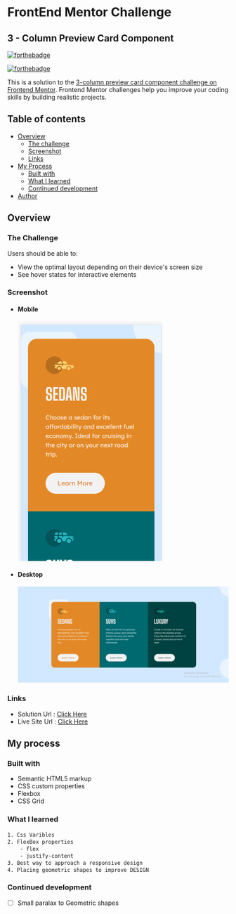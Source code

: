 # FrontEnd Mentor Challenge

## 3 - Column Preview Card Component

[![forthebadge](https://forthebadge.com/images/badges/uses-css.svg)](https://forthebadge.com) 

 [![forthebadge](https://forthebadge.com/images/badges/built-with-love.svg)](https://forthebadge.com)

This is a solution to the [3-column preview card component challenge on Frontend Mentor](https://www.frontendmentor.io/challenges/3column-preview-card-component-pH92eAR2-). Frontend Mentor challenges help you improve your coding skills by building realistic projects. 

## Table of contents

- [Overview](#overview)
  - [The challenge](#the-challenge)
  - [Screenshot](#screenshot)
  - [Links](#links)
- [My Process](#my-process)
  - [Built with](#built-with)
  - [What I learned](#what-i-learned)
  - [Continued development](#continued-development)
- [Author](#author)
## Overview

### The Challenge

Users should be able to:

- View the optimal layout depending on their device's screen size
- See hover states for interactive elements

### Screenshot

- #### Mobile
    ![Mobile](./screenshot/mobile.png)
- #### Desktop
    ![Desktop](./screenshot/desktop.png)

### Links

- Solution Url : [Click Here](later.com)
- Live Site Url : [Click Here](later.com)

## My process

### Built with

- Semantic HTML5 markup
- CSS custom properties
- Flexbox
- CSS Grid

### What I learned

    1. Css Varibles
    2. FlexBox properties
        - flex
        - justify-content
    3. Best way to approach a responsive design
    4. Placing geometric shapes to improve DESIGN

### Continued development

- [ ]  Small paralax to Geometric shapes